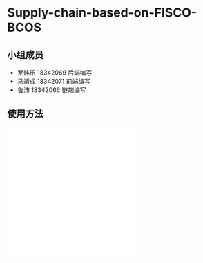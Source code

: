 # Supply-chain-based-on-FISCO-BCOS
## 小组成员
- 罗炜乐 18342069 后端编写
- 马靖成 18342071 前端编写
- 鲁沛 18342066 链端编写

## 使用方法
![前端使用](./frontend/README.md)
![后端使用](./backend%20guide.md)

